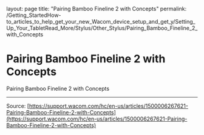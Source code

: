 layout: page
title: "Pairing Bamboo Fineline 2 with Concepts"
permalink: /Getting_StartedHow-to_articles_to_help_get_your_new_Wacom_device_setup_and_get_y/Setting_Up_Your_TabletRead_More/Stylus/Other_Stylus/Pairing_Bamboo_Fineline_2_with_Concepts

# Pairing Bamboo Fineline 2 with Concepts

Pairing Bamboo Fineline 2 with Concepts

---
Source: [https://support.wacom.com/hc/en-us/articles/1500006267621-Pairing-Bamboo-Fineline-2-with-Concepts](https://support.wacom.com/hc/en-us/articles/1500006267621-Pairing-Bamboo-Fineline-2-with-Concepts)
